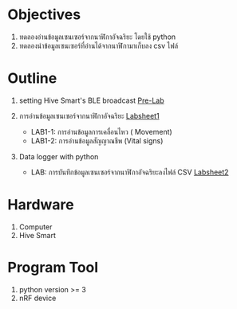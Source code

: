 # Objectives
1.	ทดลองอ่านข้อมูลเซนเซอร์จากนาฬิกาอัจฉริยะ โดยใช้ python
2.	ทดลองนำข้อมูลเซนเซอร์ที่อ่านได้จากนาฬิกามาเก็บลง csv ไฟล์

# **Outline**

1. setting  Hive Smart's BLE broadcast [Pre-Lab](https://github.com/Advance-Innovation-Centre-AIC/EE_Curriculum/blob/0567c65b357fd89f7f18ef3be8c4efed47cde09f/term2_65_EE59_ES_Design/ZG_hive_smart_lab02/labsheet/ZG_HiveSmart-Lab-Intro.docx)
2. การอ่านข้อมูลเซนเซอร์จากนาฬิกาอัจฉริยะ [Labsheet1](https://github.com/Advance-Innovation-Centre-AIC/EE_Curriculum/blob/0567c65b357fd89f7f18ef3be8c4efed47cde09f/term2_65_EE59_ES_Design/ZG_hive_smart_lab02/labsheet/ZG_HiveSmart-Lab1.docx)
   - LAB1-1: การอ่านข้อมูลการเคลื่อนไหว ( Movement) 
   - LAB1-2: การอ่านข้อมูลสัญญาณชีพ (Vital signs)
    
3. Data logger with python
   - LAB: การบันทึกข้อมูลเซนเซอร์จากนาฬิกาอัจฉริยะลงไฟล์ CSV [Labsheet2](https://github.com/Advance-Innovation-Centre-AIC/EE_Curriculum/blob/0567c65b357fd89f7f18ef3be8c4efed47cde09f/term2_65_EE59_ES_Design/ZG_hive_smart_lab02/labsheet/ZG_HiveSmart-Lab2.docx)
   
# **Hardware**
1. Computer 
2. Hive Smart 

# **Program Tool**
1. python version >= 3
3. nRF device 

